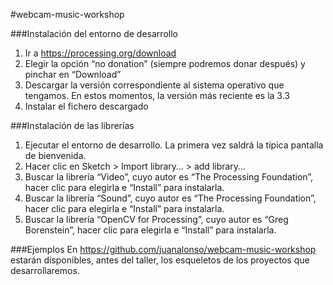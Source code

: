 #webcam-music-workshop

###Instalación del entorno de desarrollo
1. Ir a https://processing.org/download
2. Elegir la opción “no donation” (siempre podremos donar después) y pinchar en “Download”
3. Descargar la versión correspondiente al sistema operativo que tengamos. En estos momentos, la versión más reciente es la 3.3
4. Instalar el fichero descargado

###Instalación de las librerías
1. Ejecutar el entorno de desarrollo. La primera vez saldrá la típica pantalla de bienvenida.
2. Hacer clic en Sketch > Import library… > add library…
3. Buscar la librería “Video”, cuyo autor es “The Processing Foundation”, hacer clic para elegirla e “Install” para instalarla.
4. Buscar la librería “Sound”, cuyo autor es “The Processing Foundation”, hacer clic para elegirla e “Install” para instalarla.
5. Buscar la librería “OpenCV for Processing”, cuyo autor es “Greg Borenstein”, hacer clic para elegirla e “Install” para instalarla.

###Ejemplos
En https://github.com/juanalonso/webcam-music-workshop estarán disponibles, antes del taller, los esqueletos de los proyectos que desarrollaremos. 
